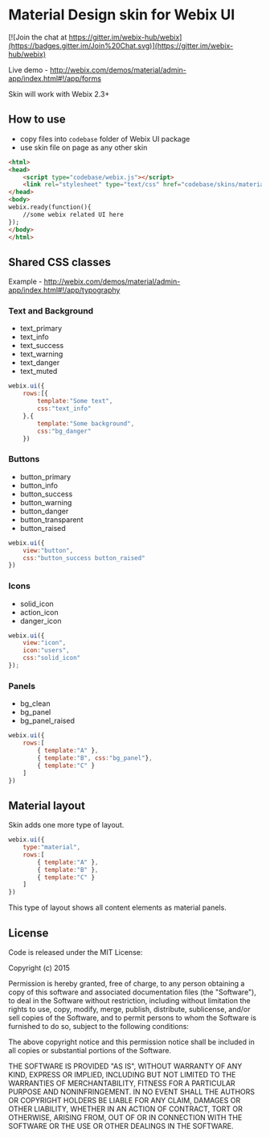 Material Design skin for Webix UI
=================================

[![Join the chat at https://gitter.im/webix-hub/webix](https://badges.gitter.im/Join%20Chat.svg)](https://gitter.im/webix-hub/webix) 


Live demo - http://webix.com/demos/material/admin-app/index.html#!/app/forms

Skin will work with Webix 2.3+

How to use
-----------

- copy files into `codebase` folder of Webix UI package
- use skin file on page as any other skin

```html
<html>
<head>
	<script type="codebase/webix.js"></script>
	<link rel="stylesheet" type="text/css" href="codebase/skins/material.css">
</head>
<body>
webix.ready(function(){
	//some webix related UI here
});
</body>
</html>
```

Shared CSS classes
------------------

Example - http://webix.com/demos/material/admin-app/index.html#!/app/typography

### Text and Background

- text_primary
- text_info
- text_success
- text_warning
- text_danger
- text_muted

```js
webix.ui({
	rows:[{
		template:"Some text",
		css:"text_info"
	},{
		template:"Some background",
		css:"bg_danger"
	})
```

### Buttons

- button_primary
- button_info
- button_success
- button_warning
- button_danger
- button_transparent
- button_raised

```js
webix.ui({
	view:"button",
	css:"button_success button_raised"
})
```


### Icons

- solid_icon
- action_icon
- danger_icon

```js
webix.ui({
	view:"icon",
	icon:"users",
	css:"solid_icon"
});
```


### Panels

- bg_clean
- bg_panel
- bg_panel_raised

```js
webix.ui({
	rows:[
		{ template:"A" },
		{ template:"B", css:"bg_panel"},
		{ template:"C" }
	]
})
```

Material layout
------------------

Skin adds one more type of layout.

```js
webix.ui({
	type:"material",
	rows:[
		{ template:"A" },
		{ template:"B" },
		{ template:"C" }
	]
})
```

This type of layout shows all content elements as material panels. 


License
---------

Code is released under the MIT License:

Copyright (c) 2015

Permission is hereby granted, free of charge, to any person obtaining a copy of this software and associated documentation files (the "Software"), to deal in the Software without restriction, including without limitation the rights to use, copy, modify, merge, publish, distribute, sublicense, and/or sell copies of the Software, and to permit persons to whom the Software is furnished to do so, subject to the following conditions:

The above copyright notice and this permission notice shall be included in all copies or substantial portions of the Software.

THE SOFTWARE IS PROVIDED "AS IS", WITHOUT WARRANTY OF ANY KIND, EXPRESS OR IMPLIED, INCLUDING BUT NOT LIMITED TO THE WARRANTIES OF MERCHANTABILITY, FITNESS FOR A PARTICULAR PURPOSE AND NONINFRINGEMENT. IN NO EVENT SHALL THE AUTHORS OR COPYRIGHT HOLDERS BE LIABLE FOR ANY CLAIM, DAMAGES OR OTHER LIABILITY, WHETHER IN AN ACTION OF CONTRACT, TORT OR OTHERWISE, ARISING FROM, OUT OF OR IN CONNECTION WITH THE SOFTWARE OR THE USE OR OTHER DEALINGS IN THE SOFTWARE.
